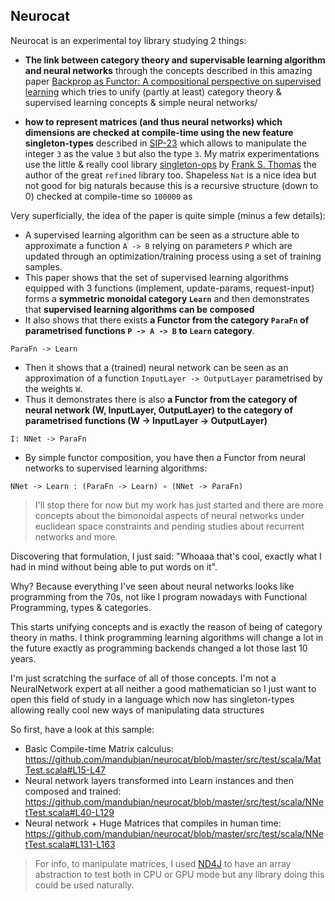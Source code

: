 ## Neurocat

Neurocat is an experimental toy library studying 2 things:
- **The link between category theory and supervisable learning algorithm and neural networks** through the concepts described in this amazing paper [Backprop as Functor: A compositional
perspective on supervised learning](https://arxiv.org/pdf/1711.10455.pdf?utm_content=bufferf2efc&utm_medium=social&utm_source=twitter.com&utm_campaign=buffer) which tries to unify (partly at least) category theory & supervised learning concepts & simple neural networks/

- **how to represent matrices (and thus neural networks) which dimensions are checked at compile-time using the new feature singleton-types** described in [SIP-23](http://docs.scala-lang.org/sips/pending/42.type.html) which allows to manipulate the integer `3` as the value `3` but also the type `3`. My matrix experimentations use the little & really cool library [singleton-ops](https://github.com/fthomas/singleton-ops) by [Frank S. Thomas](https://github.com/fthomas) the author of the great `refined` library too. Shapeless `Nat` is a nice idea but not good for big naturals because this is a recursive structure (down to 0) checked at compile-time so `100000` as 

Very superficially, the idea of the paper is quite simple (minus a few details): 
- A supervised learning algorithm can be seen as a structure able to approximate a function `A -> B` relying on parameters `P` which are updated through an optimization/training process using a set of training samples.
- This paper shows that the set of supervised learning algorithms equipped with 3 functions (implement, update-params, request-input) forms a **symmetric monoidal category `Learn`** and then demonstrates that **supervised learning algorithms can be composed**
- It also shows that there exists **a Functor from the category `ParaFn` of parametrised functions `P -> A -> B` to `Learn` category**.

```ParaFn -> Learn```

- Then it shows that a (trained) neural network can be seen as an approximation of a function `InputLayer -> OutputLayer` parametrised by the weights `W`.
- Thus it demonstrates there is also **a Functor from the category of neural network (W, InputLayer, OutputLayer) to the category of parametrised functions (W -> InputLayer -> OutputLayer)**

```I: NNet -> ParaFn```

- By simple functor composition, you have then a Functor from neural networks to supervised learning algorithms:

```NNet -> Learn : (ParaFn -> Learn) ∘ (NNet -> ParaFn)```

> I'll stop there for now but my work has just started and there are more concepts about the bimonoidal aspects of neural networks under euclidean space constraints and pending studies about recurrent networks and more.


Discovering that formulation, I just said: "Whoaaa that's cool, exactly what I had in mind without being able to put words on it".

Why? Because everything I've seen about neural networks looks like programming from the 70s, not like I program nowadays with Functional Programming, types & categories.

This starts unifying concepts and is exactly the reason of being of category theory in maths. I think programming learning algorithms will change a lot in the future exactly as programming backends changed a lot those last 10 years.

I'm just scratching the surface of all of those concepts. I'm not a NeuralNetwork expert at all neither a good mathematician so I just want to open this field of study in a language which now has singleton-types allowing really cool new ways of manipulating data structures

So first, have a look at this sample:

- Basic Compile-time Matrix calculus: https://github.com/mandubian/neurocat/blob/master/src/test/scala/MatTest.scala#L15-L47
- Neural network layers transformed into Learn instances and then composed and trained: https://github.com/mandubian/neurocat/blob/master/src/test/scala/NNetTest.scala#L40-L129
- Neural network + Huge Matrices that compiles in human time: https://github.com/mandubian/neurocat/blob/master/src/test/scala/NNetTest.scala#L131-L163

> For info, to manipulate matrices, I used [ND4J](http://nd4j.org/) to have an array abstraction to test both in CPU or GPU mode but any library doing this could be used naturally.

